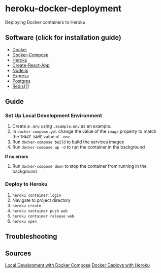 # heroku-docker-deployment
Deploying Docker containers to Heroku

## Software (click for installation guide)
- [Docker](https://docs.docker.com/install/)
- [Docker-Compose](https://docs.docker.com/compose/)
- [Heroku](https://devcenter.heroku.com/)
- [Create-React-App](https://github.com/facebook/create-react-app)
- [Node.js](https://nodejs.org/en/)
- [Express](https://expressjs.com/)
- [Postgres](https://www.postgresql.org/)
- [Redis(?)](https://redis.io/)

## Guide
### Set Up Local Development Environment

1. Create a `.env` using `.example.env` as an example. 
1. In `docker-compose.yml` change the value of the `image` property to match the `IMAGE_NAME` value of `.env`
1. Run `docker-compose build` to build the services images
1. Run `docker-compose up -d` to run the container in the background

__If no errors__
1. Run `docker-compose down` to stop the container from running in the background

### Deploy to Heroku
1. `heroku container:login`
1. Navigate to project directory
1. `heroku create`
1. `heroku container push web`
1. `heroku container release web`
1. `heroku open`

## Troubleshooting


## Sources
[Local Development with Docker Compose](https://devcenter.heroku.com/articles/local-development-with-docker-compose)
[Docker Deploys with Heroku](https://devcenter.heroku.com/articles/container-registry-and-runtime)


